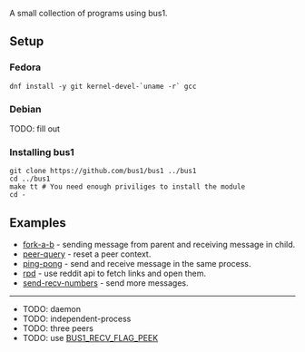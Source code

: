 A small collection of programs using bus1.

## Setup

### Fedora

    dnf install -y git kernel-devel-`uname -r` gcc

### Debian

TODO: fill out

### Installing bus1

    git clone https://github.com/bus1/bus1 ../bus1
    cd ../bus1
    make tt # You need enough priviliges to install the module
    cd -

## Examples

- [fork-a-b][fork-a-b] - sending message from parent and receiving message in child.
- [peer-query][peer-query] - reset a peer context.
- [ping-pong][ping-pong] - send and receive message in the same process.
- [rpd][rpd] - use reddit api to fetch links and open them.
- [send-recv-numbers][send-recv-numbers] - send more messages.

<hr>

- TODO: daemon
- TODO: independent-process
- TODO: three peers
- TODO: use [BUS1_RECV_FLAG_PEEK][0]

[0]: https://github.com/bus1/bus1/search?utf8=%E2%9C%93&q=BUS1_RECV_FLAG_PEEK
[fork-a-b]: ./fork-a-b.c
[peer-query]: ./peer-query.c
[ping-pong]: ./ping-pong.c
[rpd]: ./rpd.c
[send-recv-numbers]: ./send-recv-numbers.c
